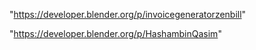 "https://developer.blender.org/p/invoicegeneratorzenbill"

 
"https://developer.blender.org/p/HashambinQasim"


 
